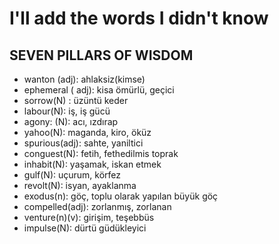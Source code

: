 # I'll add the words I didn't know

## SEVEN PILLARS OF WISDOM 
- wanton (adj): ahlaksiz(kimse) 
- ephemeral ( adj): kisa ömürlü, geçici
- sorrow(N) : üzüntü keder
- labour(N): iş, iş gücü 
- agony: (N): acı, ızdırap
- yahoo(N): maganda, kiro, öküz
- spurious(adj): sahte, yaniltici
- conguest(N): fetih, fethedilmis toprak
- inhabit(N): yaşamak, iskan etmek
- gulf(N): uçurum, körfez
- revolt(N): isyan, ayaklanma
- exodus(n): göç, toplu olarak yapılan büyük göç
- compelled(adj): zorlanmış, zorlanan
- venture(n)(v): girişim, teşebbüs 
- impulse(N): dürtü güdükleyici
